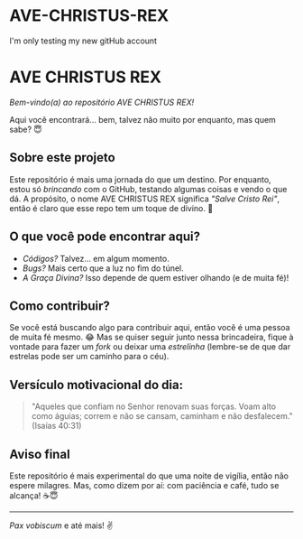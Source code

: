 # AVE-CHRISTUS-REX
I'm only testing my new gitHub account
# AVE CHRISTUS REX

*Bem-vindo(a) ao repositório AVE CHRISTUS REX!*

Aqui você encontrará... bem, talvez não muito por enquanto, mas quem sabe? 😇

## Sobre este projeto

Este repositório é mais uma jornada do que um destino. Por enquanto, estou só *brincando* com o GitHub, testando algumas coisas e vendo o que dá. A propósito, o nome AVE CHRISTUS REX significa *"Salve Cristo Rei"*, então é claro que esse repo tem um toque de divino. 🙏

## O que você pode encontrar aqui?

- *Códigos?* Talvez... em algum momento.
- *Bugs?* Mais certo que a luz no fim do túnel.
- *A Graça Divina?* Isso depende de quem estiver olhando (e de muita fé)!

## Como contribuir?

Se você está buscando algo para contribuir aqui, então você é uma pessoa de muita fé mesmo. 😂 Mas se quiser seguir junto nessa brincadeira, fique à vontade para fazer um *fork* ou deixar uma *estrelinha* (lembre-se de que dar estrelas pode ser um caminho para o céu).

## Versículo motivacional do dia:

> "Aqueles que confiam no Senhor renovam suas forças. Voam alto como águias; correm e não se cansam, caminham e não desfalecem." (Isaías 40:31)

## Aviso final

Este repositório é mais experimental do que uma noite de vigília, então não espere milagres. Mas, como dizem por aí: com paciência e café, tudo se alcança! ☕️😇

---

*Pax vobiscum* e até mais! ✌️
